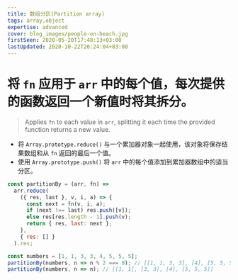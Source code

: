 ```yaml
---
title: 数组分区(Partition array)
tags: array,object
expertise: advanced
cover: blog_images/people-on-beach.jpg
firstSeen: 2020-05-20T17:48:13+03:00
lastUpdated: 2020-10-22T20:24:04+03:00
---
```


# 将 `fn` 应用于 `arr` 中的每个值，每次提供的函数返回一个新值时将其拆分。
> Applies `fn` to each value in `arr`, splitting it each time the provided function returns a new value.

- 将 `Array.prototype.reduce()` 与一个累加器对象一起使用，该对象将保存结果数组和从 `fn` 返回的最后一个值。
- 使用 `Array.prototype.push()` 将 `arr` 中的每个值添加到累加器数组中的适当分区。

```js
const partitionBy = (arr, fn) =>
  arr.reduce(
    ({ res, last }, v, i, a) => {
      const next = fn(v, i, a);
      if (next !== last) res.push([v]);
      else res[res.length - 1].push(v);
      return { res, last: next };
    },
    { res: [] }
  ).res;
```

```js
const numbers = [1, 1, 3, 3, 4, 5, 5, 5];
partitionBy(numbers, n => n % 2 === 0); // [[1, 1, 3, 3], [4], [5, 5, 5]]
partitionBy(numbers, n => n); // [[1, 1], [3, 3], [4], [5, 5, 5]]
```
